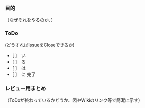 ### 目的
（なぜそれをやるのか、）

### ToDo
(どうすればIssueをCloseできるか)
- [ ]　い
- [ ]　ろ
- [ ]　は
- [ ]　に
完了

### レビュー用まとめ
（ToDoが終わっているかどうか、図やWikiのリンク等で簡潔に示す）


